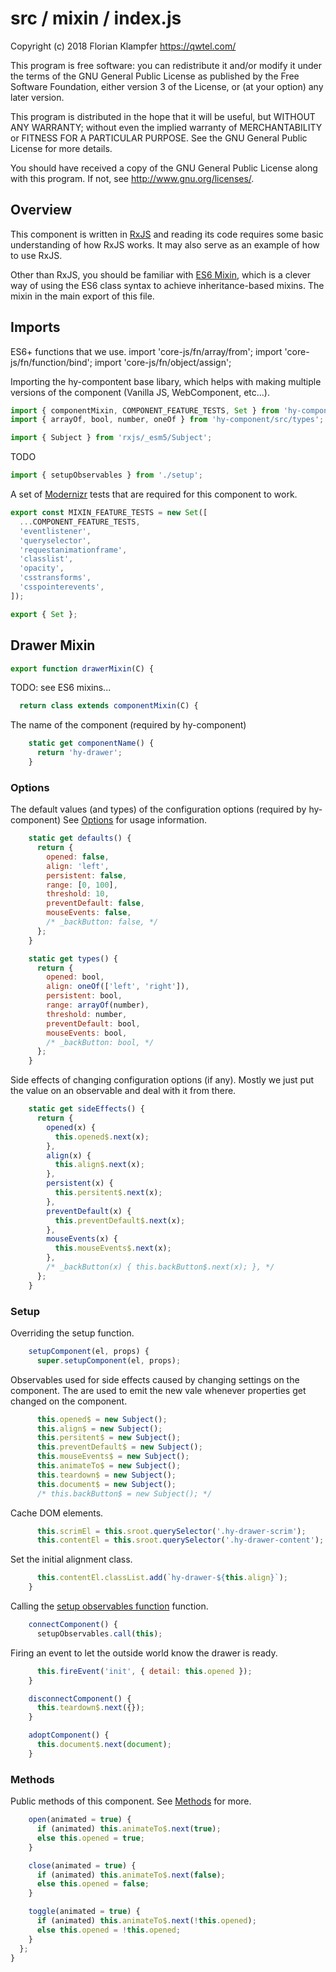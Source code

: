 # src / mixin / index.js
Copyright (c) 2018 Florian Klampfer <https://qwtel.com/>

This program is free software: you can redistribute it and/or modify
it under the terms of the GNU General Public License as published by
the Free Software Foundation, either version 3 of the License, or
(at your option) any later version.

This program is distributed in the hope that it will be useful,
but WITHOUT ANY WARRANTY; without even the implied warranty of
MERCHANTABILITY or FITNESS FOR A PARTICULAR PURPOSE.  See the
GNU General Public License for more details.

You should have received a copy of the GNU General Public License
along with this program.  If not, see <http://www.gnu.org/licenses/>.

## Overview
This component is written in [RxJS] and reading its code requires some basic understanding
of how RxJS works. It may also serve as an example of how to use RxJS.

Other than RxJS, you should be familiar with [ES6 Mixin][esmixins],
which is a clever way of using the ES6 class syntax to achieve inheritance-based mixins.
The mixin in the main export of this file.

## Imports
ES6+ functions that we use.
import 'core-js/fn/array/from';
import 'core-js/fn/function/bind';
import 'core-js/fn/object/assign';

Importing the hy-compontent base libary,
which helps with making multiple versions of the component (Vanilla JS, WebComponent, etc...).


```js
import { componentMixin, COMPONENT_FEATURE_TESTS, Set } from 'hy-component/src/component';
import { arrayOf, bool, number, oneOf } from 'hy-component/src/types';

import { Subject } from 'rxjs/_esm5/Subject';
```

TODO


```js
import { setupObservables } from './setup';
```

A set of [Modernizr] tests that are required for this component to work.


```js
export const MIXIN_FEATURE_TESTS = new Set([
  ...COMPONENT_FEATURE_TESTS,
  'eventlistener',
  'queryselector',
  'requestanimationframe',
  'classlist',
  'opacity',
  'csstransforms',
  'csspointerevents',
]);

export { Set };
```

## Drawer Mixin


```js
export function drawerMixin(C) {
```

TODO: see ES6 mixins...


```js
  return class extends componentMixin(C) {
```

The name of the component (required by hy-component)


```js
    static get componentName() {
      return 'hy-drawer';
    }
```

### Options
The default values (and types) of the configuration options (required by hy-component)
See [Options](../../options.md) for usage information.


```js
    static get defaults() {
      return {
        opened: false,
        align: 'left',
        persistent: false,
        range: [0, 100],
        threshold: 10,
        preventDefault: false,
        mouseEvents: false,
        /* _backButton: false, */
      };
    }

    static get types() {
      return {
        opened: bool,
        align: oneOf(['left', 'right']),
        persistent: bool,
        range: arrayOf(number),
        threshold: number,
        preventDefault: bool,
        mouseEvents: bool,
        /* _backButton: bool, */
      };
    }
```

Side effects of changing configuration options (if any).
Mostly we just put the value on an observable and deal with it from there.


```js
    static get sideEffects() {
      return {
        opened(x) {
          this.opened$.next(x);
        },
        align(x) {
          this.align$.next(x);
        },
        persistent(x) {
          this.persitent$.next(x);
        },
        preventDefault(x) {
          this.preventDefault$.next(x);
        },
        mouseEvents(x) {
          this.mouseEvents$.next(x);
        },
        /* _backButton(x) { this.backButton$.next(x); }, */
      };
    }
```

### Setup
Overriding the setup function.


```js
    setupComponent(el, props) {
      super.setupComponent(el, props);
```

Observables used for side effects caused by changing settings on the component.
The are used to emit the new vale whenever properties get changed on the component.


```js
      this.opened$ = new Subject();
      this.align$ = new Subject();
      this.persitent$ = new Subject();
      this.preventDefault$ = new Subject();
      this.mouseEvents$ = new Subject();
      this.animateTo$ = new Subject();
      this.teardown$ = new Subject();
      this.document$ = new Subject();
      /* this.backButton$ = new Subject(); */
```

Cache DOM elements.


```js
      this.scrimEl = this.sroot.querySelector('.hy-drawer-scrim');
      this.contentEl = this.sroot.querySelector('.hy-drawer-content');
```

Set the initial alignment class.


```js
      this.contentEl.classList.add(`hy-drawer-${this.align}`);
    }
```

Calling the [setup observables function](./setup.md) function.


```js
    connectComponent() {
      setupObservables.call(this);
```

Firing an event to let the outside world know the drawer is ready.


```js
      this.fireEvent('init', { detail: this.opened });
    }

    disconnectComponent() {
      this.teardown$.next({});
    }

    adoptComponent() {
      this.document$.next(document);
    }
```

### Methods
Public methods of this component. See [Methods](../../methods.md) for more.


```js
    open(animated = true) {
      if (animated) this.animateTo$.next(true);
      else this.opened = true;
    }

    close(animated = true) {
      if (animated) this.animateTo$.next(false);
      else this.opened = false;
    }

    toggle(animated = true) {
      if (animated) this.animateTo$.next(!this.opened);
      else this.opened = !this.opened;
    }
  };
}
```

[rxjs]: https://github.com/ReactiveX/rxjs
[esmixins]: http://justinfagnani.com/2015/12/21/real-mixins-with-javascript-classes/
[modernizr]: https://modernizr.com/


